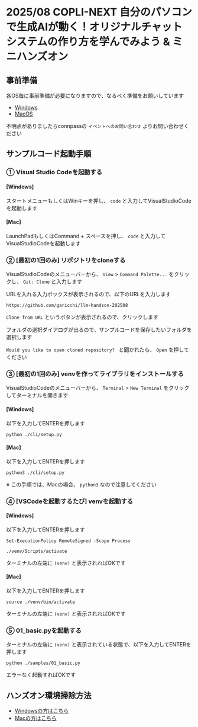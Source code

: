 # 2025/08 COPLI-NEXT 自分のパソコンで生成AIが動く！オリジナルチャットシステムの作り方を学んでみよう & ミニハンズオン

## 事前準備
各OS毎に事前準備が必要になりますので、なるべく準備をお願いしています

- [Windows](./docs/preparation_windows.md)
- [MacOS](./docs/preparation_mac.md)

不明点がありましたらconnpassの `イベントへのお問い合わせ` よりお問い合わせください

## サンプルコード起動手順

### ① Visual Studio Codeを起動する
#### [Windows]
スタートメニューもしくはWinキーを押し、 `code` と入力してVisualStudioCodeを起動します

#### [Mac]
LaunchPadもしくはCommand + スペースを押し、 `code` と入力してVisualStudioCodeを起動します

### ② [最初の1回のみ] リポジトリをcloneする
VisualStudioCodeのメニューバーから、 `View` > `Command Palette...` をクリックし、 `Git: Clone` と入力します

URLを入れる入力ボックスが表示されるので、以下のURLを入力します

`https://github.com/garicchi/llm-handson-202508`

`Clone from URL` というボタンが表示されるので、クリックします

フォルダの選択ダイアログが出るので、サンプルコードを保存したいフォルダを選択します

`Would you like to open cloned repository? ` と聞かれたら、 `Open` を押してください

### ③ [最初の1回のみ] venvを作ってライブラリをインストールする
VisualStudioCodeのメニューバーから、 `Terminal` > `New Terminal` をクリックしてターミナルを開きます

#### [Windows]
以下を入力してENTERを押します
```
python ./cli/setup.py
```

#### [Mac]
以下を入力してENTERを押します

```
python3 ./cli/setup.py
```

※ この手順では、Macの場合、 `python3` なので注意してください

### ④ [VSCodeを起動するたび] venvを起動する

#### [Windows]
以下を入力してENTERを押します
```
Set-ExecutionPolicy RemoteSigned -Scope Process
```
```
./venv/Scripts/activate
```

ターミナルの左端に `(venv)` と表示されればOKです

#### [Mac]
以下を入力してENTERを押します
```
source ./venv/bin/activate
```

ターミナルの左端に `(venv)` と表示されればOKです

### ⑤ 01_basic.pyを起動する

ターミナルの左端に `(venv)` と表示されている状態で、以下を入力してENTERを押します

```
python ./samples/01_basic.py
```

エラーなく起動すればOKです

## ハンズオン環境掃除方法
- [Windowsの方はこちら](./docs/cleanup_windows.md)
- [Macの方はこちら](./docs/cleanup_mac.md)
